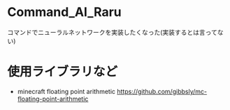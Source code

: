 # Command_AI_Raru
コマンドでニューラルネットワークを実装したくなった(実装するとは言ってない)

# 使用ライブラリなど
- minecraft floating point arithmetic
https://github.com/gibbsly/mc-floating-point-arithmetic